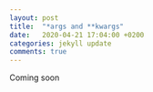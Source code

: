 ```yaml
---
layout: post
title:  "*args and **kwargs"
date:   2020-04-21 17:04:00 +0200
categories: jekyll update
comments: true
---
```


Coming soon